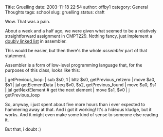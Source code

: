 Title: Gruelling
date: 2003-11-18 22:54
author: offby1
category: General Thoughts
tags: school
slug: gruelling
status: draft

Wow. That was a pain.

About a week and a half ago, we were given what seemed to be a relatively straightforward assignment in CMPT229. Nothing fancy, just implement a [doubly linked list](http://www.instantweb.com/D/dictionary/foldoc.cgi?doubly+linked+list) in assembler.

This would be easier, but then there's the whole _assembler_ part of that statement.

Assembler is a form of low-level programming language that, for the purposes of this class, looks like this:

<p>

| getPrevious_loop:
| sub \$s0, 1
| bltz \$s0, getPrevious_retzero
| move \$a0, \$s1
| jal getElementData
| beq \$v0, \$s2, getPrevious_found
| move \$a0, \$s1
| jal getNextElement \# get the next element
| move \$s1, \$v0
| j getPrevious_loop

</pre>

So, anyway, i just spent about five more hours than i ever expected to hammering away at that. And i got it working! It's a hideous kludge, but it works. And it might even make some kind of sense to someone else reading it.

But that, i doubt :)
